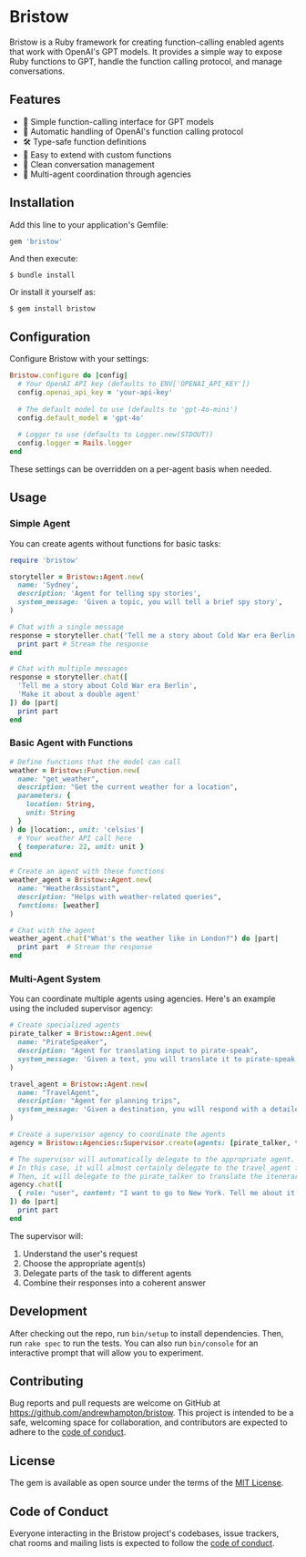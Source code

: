 # Bristow

Bristow is a Ruby framework for creating function-calling enabled agents that work with OpenAI's GPT models. It provides a simple way to expose Ruby functions to GPT, handle the function calling protocol, and manage conversations.

## Features

- 🤖 Simple function-calling interface for GPT models
- 🔄 Automatic handling of OpenAI's function calling protocol
- 🛠 Type-safe function definitions
- 🔌 Easy to extend with custom functions
- 📝 Clean conversation management
- 🏢 Multi-agent coordination through agencies

## Installation

Add this line to your application's Gemfile:

```ruby
gem 'bristow'
```

And then execute:

    $ bundle install

Or install it yourself as:

    $ gem install bristow

## Configuration

Configure Bristow with your settings:

```ruby
Bristow.configure do |config|
  # Your OpenAI API key (defaults to ENV['OPENAI_API_KEY'])
  config.openai_api_key = 'your-api-key'
  
  # The default model to use (defaults to 'gpt-4o-mini')
  config.default_model = 'gpt-4o'
  
  # Logger to use (defaults to Logger.new(STDOUT))
  config.logger = Rails.logger
end
```

These settings can be overridden on a per-agent basis when needed.

## Usage

### Simple Agent

You can create agents without functions for basic tasks:

```ruby
require 'bristow'

storyteller = Bristow::Agent.new(
  name: 'Sydney',
  description: 'Agent for telling spy stories',
  system_message: 'Given a topic, you will tell a brief spy story',
)

# Chat with a single message
response = storyteller.chat('Tell me a story about Cold War era Berlin') do |part|
  print part # Stream the response
end

# Chat with multiple messages
response = storyteller.chat([
  'Tell me a story about Cold War era Berlin',
  'Make it about a double agent'
]) do |part|
  print part
end
```

### Basic Agent with Functions

```ruby
# Define functions that the model can call
weather = Bristow::Function.new(
  name: "get_weather",
  description: "Get the current weather for a location",
  parameters: {
    location: String,
    unit: String
  }
) do |location:, unit: 'celsius'|
  # Your weather API call here
  { temperature: 22, unit: unit }
end

# Create an agent with these functions
weather_agent = Bristow::Agent.new(
  name: "WeatherAssistant",
  description: "Helps with weather-related queries",
  functions: [weather]
)

# Chat with the agent
weather_agent.chat("What's the weather like in London?") do |part|
  print part  # Stream the response
end
```

### Multi-Agent System

You can coordinate multiple agents using agencies. Here's an example using the included supervisor agency:

```ruby
# Create specialized agents
pirate_talker = Bristow::Agent.new(
  name: "PirateSpeaker",
  description: "Agent for translating input to pirate-speak",
  system_message: 'Given a text, you will translate it to pirate-speak.',
)

travel_agent = Bristow::Agent.new(
  name: "TravelAgent",
  description: "Agent for planning trips",
  system_message: 'Given a destination, you will respond with a detailed itenerary that includes only dates, times, and locations.',
)

# Create a supervisor agency to coordinate the agents
agency = Bristow::Agencies::Supervisor.create(agents: [pirate_talker, travel_agent])

# The supervisor will automatically delegate to the appropriate agent.
# In this case, it will almost certainly delegate to the travel_agent first, to get a bulleted itenerary.
# Then, it will delegate to the pirate_talker to translate the itenerary into pirate-speak.
agency.chat([
  { role: "user", content: "I want to go to New York. Tell me about it as if you were a pirate." }
]) do |part|
  print part
end
```

The supervisor will:
1. Understand the user's request
2. Choose the appropriate agent(s)
3. Delegate parts of the task to different agents
4. Combine their responses into a coherent answer

## Development

After checking out the repo, run `bin/setup` to install dependencies. Then, run `rake spec` to run the tests. You can also run `bin/console` for an interactive prompt that will allow you to experiment.

## Contributing

Bug reports and pull requests are welcome on GitHub at https://github.com/andrewhampton/bristow. This project is intended to be a safe, welcoming space for collaboration, and contributors are expected to adhere to the [code of conduct](https://github.com/andrewhampton/bristow/blob/main/CODE_OF_CONDUCT.md).

## License

The gem is available as open source under the terms of the [MIT License](https://opensource.org/licenses/MIT).

## Code of Conduct

Everyone interacting in the Bristow project's codebases, issue trackers, chat rooms and mailing lists is expected to follow the [code of conduct](https://github.com/andrewhampton/bristow/blob/main/CODE_OF_CONDUCT.md).
